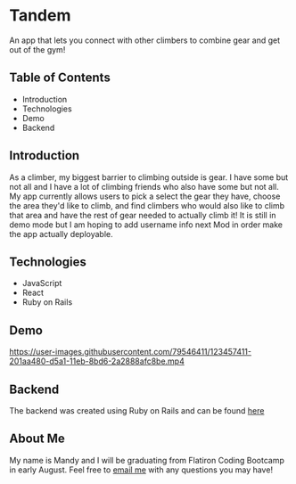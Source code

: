 # Tandem
An app that lets you connect with other climbers to combine gear and get out of the gym!

## Table of Contents
* Introduction
* Technologies
* Demo
* Backend

## Introduction
As a climber, my biggest barrier to climbing outside is gear. I have some but not all and I have a lot of climbing friends who also have some but not all. My app currently allows users to pick a select the gear they have, choose the area they'd like to climb, and find climbers who would also like to climb that area and have the rest of gear needed to actually climb it! It is still in demo mode but I am hoping to add username info next Mod in order make the app actually deployable. 

## Technologies
* JavaScript
* React
* Ruby on Rails

## Demo
https://user-images.githubusercontent.com/79546411/123457411-201aa480-d5a1-11eb-8bd6-2a2888afc8be.mp4

## Backend

The backend was created using Ruby on Rails and can be found [here](https://github.com/mandykparson/tandem-backend)

## About Me
My name is Mandy and I will be graduating from Flatiron Coding Bootcamp in early August. Feel free to [email me](mailto:mandykparson@gmail.com) with any questions you may have!
